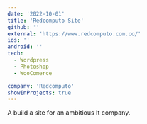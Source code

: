 ```yaml
---
date: '2022-10-01'
title: 'Redcomputo Site'
github: ''
external: 'https://www.redcomputo.com.co/'
ios: ''
android: ''
tech:
  - Wordpress
  - Photoshop
  - WooComerce

company: 'Redcomputo'
showInProjects: true
---
```


A build a site for an ambitious It company.
